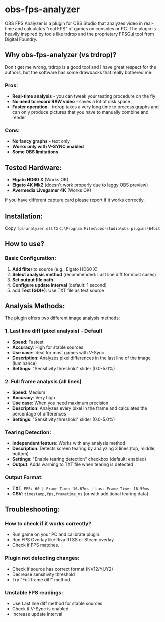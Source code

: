# obs-fps-analyzer

OBS FPS Analyzer is a plugin for OBS Studio that analyzes video in real-time and calculates "real FPS" of games on consoles or PC. The plugin is heavily inspired by tools like trdrop and the proprietary FPSGui tool from Digital Foundry.

## Why obs-fps-analyzer (vs trdrop)?

Don't get me wrong, trdrop is a good tool and I have great respect for the authors, but the software has some drawbacks that really bothered me.

### Pros:
- **Real-time analysis** - you can tweak your testing procedure on the fly
- **No need to record RAW video** - saves a lot of disk space
- **Faster operation** - trdrop takes a very long time to process graphs and can only produce pictures that you have to manually combine and render

### Cons:
- **No fancy graphs** - text only
- **Works only with V-SYNC enabled**
- **Some OBS limitations**

## Tested Hardware:
- **Elgato HD60 X** (Works OK)
- **Elgato 4K Mk2** (doesn't work properly due to laggy OBS preview)
- **Avermedia Livegamer 4K** (Works OK)

If you have different capture card please report if it works correctly.

## Installation:
Copy `fps-analyzer.dll` to `C:\Program Files\obs-studio\obs-plugins\64bit`

## How to use?

### Basic Configuration:
1. **Add filter** to source (e.g., Elgato HD60 X)
2. **Select analysis method** (recommended: Last line diff for most cases)
3. **Set output file path**
4. **Configure update interval** (default: 1 second)
5. add **Text (GDI+)**: Use TXT file as text source

## Analysis Methods:

The plugin offers two different image analysis methods:

### 1. Last line diff (pixel analysis) - **Default**
- **Speed**: Fastest
- **Accuracy**: High for stable sources
- **Use case**: Ideal for most games with V-Sync
- **Description**: Analyzes pixel differences in the last line of the image (luminance)
- **Settings**: "Sensitivity threshold" slider (0.0-5.0%)

### 2. Full frame analysis (all lines)
- **Speed**: Medium
- **Accuracy**: Very high
- **Use case**: When you need maximum precision
- **Description**: Analyzes every pixel in the frame and calculates the percentage of differences
- **Settings**: "Sensitivity threshold" slider (0.0-5.0%)


### Tearing Detection:
- **Independent feature**: Works with any analysis method
- **Description**: Detects screen tearing by analyzing 3 lines (top, middle, bottom)
- **Settings**: "Enable tearing detection" checkbox (default: enabled)
- **Output**: Adds warning to TXT file when tearing is detected

### Output Format:
- **TXT**: `FPS: 60 | Frame Time: 16.67ms | Last Frame Time: 16.50ms`
- **CSV**: `timestamp,fps,frametime_ms` (or with additional tearing data)

## Troubleshooting:

### How to check if it works correctly?
- Run game on your PC and calibrate plugin.
- Run FPS Overlay like Riva RTSS or Steam overlay.
- Check if FPS matches.

### Plugin not detecting changes:
- Check if source has correct format (NV12/YUY2)
- Decrease sensitivity threshold
- Try "Full frame diff" method

### Unstable FPS readings:
- Use Last line diff method for stable sources
- Check if V-Sync is enabled
- Increase update interval

